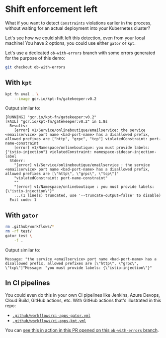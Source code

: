 # Shift enforcement left

What if you want to detect `Constraints` violations earlier in the process, without waiting for an actual deployment into your Kubernetes cluster?

Let's see how we could shift left this detection, even from your local machine! You have 2 options, you could use either `gator` or `kpt`.

Let's use a dedicated `ob-with-errors` branch with some errors generated for the purpose of this demo:
```bash
git checkout ob-with-errors
```

## With `kpt`
```bash
kpt fn eval . \
    --image gcr.io/kpt-fn/gatekeeper:v0.2
```

Output similar to:
```output
[RUNNING] "gcr.io/kpt-fn/gatekeeper:v0.2"
[FAIL] "gcr.io/kpt-fn/gatekeeper:v0.2" in 1.8s
  Results:
    [error] v1/Service/onlineboutique/emailservice: the service <emailservice> port name <bad-port-name> has a disallowed prefix, allowed prefixes are ["http", "grpc", "tcp"] violatedConstraint: port-name-constraint
    [error] v1/Namespace/onlineboutique: you must provide labels: {"istio-injection"} violatedConstraint: namespace-sidecar-injection-label
  Stderr:
    "[error] v1/Service/onlineboutique/emailservice : the service <emailservice> port name <bad-port-name> has a disallowed prefix, allowed prefixes are [\"http\", \"grpc\", \"tcp\"]"
    "violatedConstraint: port-name-constraint"
    ""
    "[error] v1/Namespace/onlineboutique : you must provide labels: {\"istio-injection\"}"
    ...(1 line(s) truncated, use '--truncate-output=false' to disable)
  Exit code: 1
```

## With `gator`
```bash
rm .github/workflows/* 
rm -rf test/
gator test \
    -f .
```

Output similar to:
```output
Message: "the service <emailservice> port name <bad-port-name> has a disallowed prefix, allowed prefixes are [\"http\", \"grpc\", \"tcp\"]"Message: "you must provide labels: {\"istio-injection\"}"
```

## In CI pipelines

You could even do this in your own CI pipelines like Jenkins, Azure Devops, Cloud Build, GitHub actions, etc. With GitHub actions that's illustrated in this repo:
- [`.github/workflows/ci-apps-gator.yml`](.github/workflows/ci-apps-gator.yml)
- [`.github/workflows/ci-apps-kpt.yml`](.github/workflows/ci-apps-kpt.yml)

You can [see this in action in this PR opened on this `ob-with-errors` branch](https://github.com/mathieu-benoit/istio-gatekeeper-demos/pull/11).
